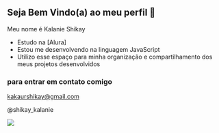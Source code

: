 ## Seja Bem Vindo(a) ao meu perfil 🌻

Meu nome é Kalanie Shikay

- Estudo na [Alura]
- Estou me desenvolvendo na linguagem JavaScript  
- Utilizo esse espaço para minha organização e compartilhamento dos meus projetos desenvolvidos

### para entrar em contato comigo

kakaurshikay@gmail.com

@shikay_kalanie

![](https://media1.tenor.com/m/CsuLEmWlHfcAAAAC/hot.gif)
